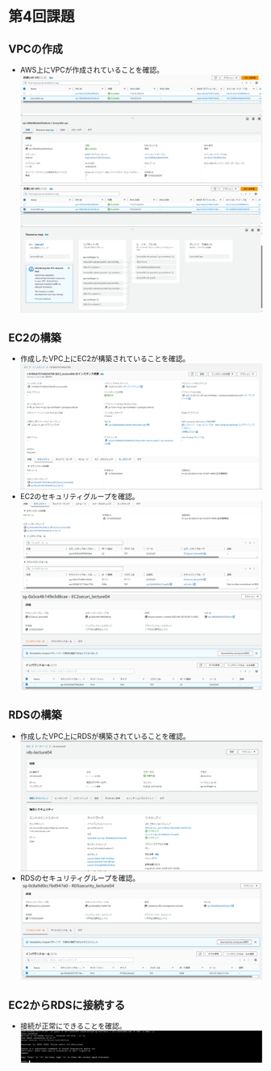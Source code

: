 # 第4回課題
## VPCの作成
- AWS上にVPCが作成されていることを確認。
![VPC作成確認](./image/lecture04_01_vpc.png)
![VPC作成確認](./image/lecture04_02_vpc.png)

## EC2の構築
- 作成したVPC上にEC2が構築されていることを確認。
![EC2構築確認](./image/lecture04_03_EC2.png)
- EC2のセキュリティグループを確認。
![EC2セキュリティグループ確認](./image/lecture04_04_EC2.png)
![EC2セキュリティグループ確認](./image/lecture04_05_EC2.png)

## RDSの構築
- 作成したVPC上にRDSが構築されていることを確認。
![RDS構築確認](./image/lecture04_06_RDS.png)
- RDSのセキュリティグループを確認。
![RDSセキュリティグループ確認](./image/lecture04_07_RDS.png)

## EC2からRDSに接続する
- 接続が正常にできることを確認。
![接続確認](./image/lecture04_08_mysql.png)
